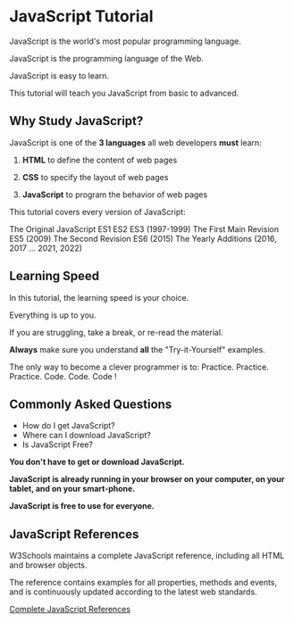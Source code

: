 # JavaScript Tutorial

JavaScript is the world's most popular programming language.

JavaScript is the programming language of the Web.

JavaScript is easy to learn.

This tutorial will teach you JavaScript from basic to advanced.

## Why Study JavaScript?

JavaScript is one of the **3 languages** all web developers **must** learn:

   1. **HTML** to define the content of web pages

   2. **CSS** to specify the layout of web pages

   3. **JavaScript** to program the behavior of web pages

This tutorial covers every version of JavaScript:

The Original JavaScript ES1 ES2 ES3 (1997-1999)
The First Main Revision ES5 (2009)
The Second Revision ES6 (2015)
The Yearly Additions (2016, 2017 ... 2021, 2022)

## Learning Speed
In this tutorial, the learning speed is your choice.

Everything is up to you.

If you are struggling, take a break, or re-read the material.

**Always** make sure you understand **all** the "Try-it-Yourself" examples.

The only way to become a clever programmer is to: Practice. Practice. Practice. Code. Code. Code !

## Commonly Asked Questions
- How do I get JavaScript?
- Where can I download JavaScript?
- Is JavaScript Free?

**You don't have to get or download JavaScript.**

**JavaScript is already running in your browser on your computer, on your tablet, and on your smart-phone.**

**JavaScript is free to use for everyone.**

## JavaScript References
W3Schools maintains a complete JavaScript reference, including all HTML and browser objects.

The reference contains examples for all properties, methods and events, and is continuously updated according to the latest web standards.

[Complete JavaScript References](https://www.w3schools.com/jsref/default.asp)